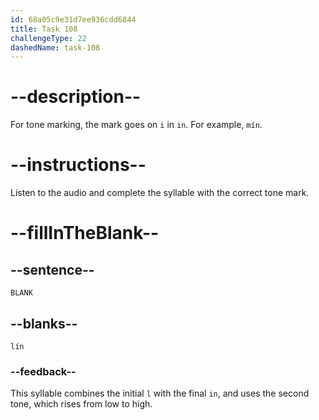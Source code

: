 ```yaml
---
id: 68a05c9e31d7ee936cdd6844
title: Task 108
challengeType: 22
dashedName: task-108
---
```


<!-- (Audio) A: lín -->

# --description--

For tone marking, the mark goes on `i` in `in`. For example, `mín`.

# --instructions--

Listen to the audio and complete the syllable with the correct tone mark.

# --fillInTheBlank--

## --sentence--

`BLANK`

## --blanks--

`lín`

### --feedback--

This syllable combines the initial `l` with the final `in`, and uses the second tone, which rises from low to high.
